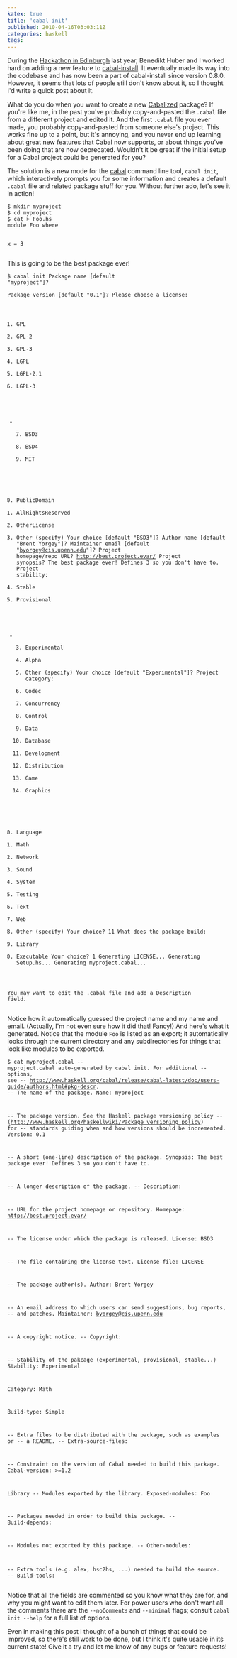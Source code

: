 ```yaml
---
katex: true
title: 'cabal init'
published: 2010-04-16T03:03:11Z
categories: haskell
tags: 
---
```


<p>During the <a href="http://haskell.org/haskellwiki/Hac7">Hackathon in Edinburgh</a> last year, Benedikt Huber and I worked hard on adding a new feature to <a href="http://haskell.org/haskellwiki/Cabal-Install">cabal-install</a>. It eventually made its way into the codebase and has now been a part of cabal-install since version 0.8.0. However, it seems that lots of people still don't know about it, so I thought I'd write a quick post about it.</p><p>What do you do when you want to create a new <a href="http://www.haskell.org/cabal/">Cabalized</a> package? If you're like me, in the past you've probably copy-and-pasted the <code>.cabal</code> file from a different project and edited it. And the first <code>.cabal</code> file you ever made, you probably copy-and-pasted from someone else's project. This works fine up to a point, but it's annoying, and you never end up learning about great new features that Cabal now supports, or about things you've been doing that are now deprecated. Wouldn't it be great if the initial setup for a Cabal project could be generated for you?</p><p>The solution is a new mode for the <a href="http://haskell.org/haskellwiki/Cabal-Install">cabal</a> command line tool, <code>cabal init</code>, which interactively prompts you for some information and creates a default <code>.cabal</code> file and related package stuff for you. Without further ado, let's see it in action!</p><pre><code>$ mkdir myproject
$ cd myproject
$ cat &gt; Foo.hs
module Foo where

x = 3</code></pre><p>This is going to be the best package ever!</p><pre><code>$ cabal init
Package name [default "myproject"]?           
Package version [default "0.1"]? 
Please choose a license:
   1) GPL
   2) GPL-2
   3) GPL-3
   4) LGPL
   5) LGPL-2.1
   6) LGPL-3
 * 7) BSD3
   8) BSD4
   9) MIT
  10) PublicDomain
  11) AllRightsReserved
  12) OtherLicense
  13) Other (specify)
Your choice [default "BSD3"]? 
Author name [default "Brent Yorgey"]? 
Maintainer email [default "byorgey@cis.upenn.edu"]? 
Project homepage/repo URL? http://best.project.evar/
Project synopsis? The best package ever!  Defines 3 so you don't have to.
Project stability:
   1) Stable
   2) Provisional
 * 3) Experimental
   4) Alpha
   5) Other (specify)
Your choice [default "Experimental"]? 
Project category:
   1) Codec
   2) Concurrency
   3) Control
   4) Data
   5) Database
   6) Development
   7) Distribution
   8) Game
   9) Graphics
  10) Language
  11) Math
  12) Network
  13) Sound
  14) System
  15) Testing
  16) Text
  17) Web
  18) Other (specify)
Your choice? 11
What does the package build:
   1) Library
   2) Executable
Your choice? 1
Generating LICENSE...
Generating Setup.hs...
Generating myproject.cabal...

You may want to edit the .cabal file and add a Description field.</code></pre><p>Notice how it automatically guessed the project name and my name and email. (Actually, I'm not even sure how it did that! Fancy!) And here's what it generated. Notice that the module <code>Foo</code> is listed as an export; it automatically looks through the current directory and any subdirectories for things that look like modules to be exported.</p><pre><code>$ cat myproject.cabal
-- myproject.cabal auto-generated by cabal init. For additional
-- options, see
-- http://www.haskell.org/cabal/release/cabal-latest/doc/users-guide/authors.html#pkg-descr.
-- The name of the package.
Name:                myproject

-- The package version. See the Haskell package versioning policy
-- (http://www.haskell.org/haskellwiki/Package_versioning_policy) for
-- standards guiding when and how versions should be incremented.
Version:             0.1

-- A short (one-line) description of the package.
Synopsis:            The best package ever!  Defines 3 so you don't have to.

-- A longer description of the package.
-- Description:         

-- URL for the project homepage or repository.
Homepage:            http://best.project.evar/

-- The license under which the package is released.
License:             BSD3

-- The file containing the license text.
License-file:        LICENSE

-- The package author(s).
Author:              Brent Yorgey

-- An email address to which users can send suggestions, bug reports,
-- and patches.
Maintainer:          byorgey@cis.upenn.edu

-- A copyright notice.
-- Copyright:           

-- Stability of the pakcage (experimental, provisional, stable...)
Stability:           Experimental

Category:            Math

Build-type:          Simple

-- Extra files to be distributed with the package, such as examples or
-- a README.
-- Extra-source-files:  

-- Constraint on the version of Cabal needed to build this package.
Cabal-version:       &gt;=1.2


Library
  -- Modules exported by the library.
  Exposed-modules:     Foo

  -- Packages needed in order to build this package.
  -- Build-depends:       

  -- Modules not exported by this package.
  -- Other-modules:       

  -- Extra tools (e.g. alex, hsc2hs, ...) needed to build the source.
  -- Build-tools:         </code></pre><p>Notice that all the fields are commented so you know what they are for, and why you might want to edit them later. For power users who don't want all the comments there are the <code>--noComments</code> and <code>--minimal</code> flags; consult <code>cabal init --help</code> for a full list of options.</p><p>Even in making this post I thought of a bunch of things that could be improved, so there's still work to be done, but I think it's quite usable in its current state! Give it a try and let me know of any bugs or feature requests!</p>

